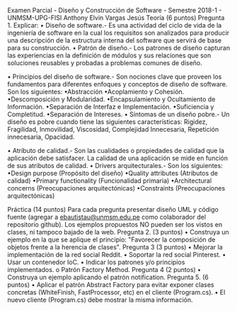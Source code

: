 Examen Parcial - Diseño y Construcción de Software - Semestre 2018-1 - UNMSM-UPG-FISI
Anthony Elvin Vargas Jesús
Teoría (6 puntos)
Pregunta 1. Explicar:
•	Diseño de software.-
Es una actividad del ciclo de vida de la ingeniería de software en la cual los requisitos son analizados para producir una descripción de la estructura interna del software que servirá de base para su construcción.
•	Patrón de diseño.-
Los patrones de diseño capturan las experiencias en la definición de módulos y sus relaciones que son soluciones reusables y probadas a problemas comunes de diseño.

•	Principios del diseño de software.-
Son nociones clave que proveen los fundamentos para diferentes enfoques y conceptos de diseño de software. Son los siguientes:
•Abstracción
•Acoplamiento y Cohesión.
•Descomposición y Modularidad.
•Encapsulamiento y Ocultamiento de Información.
•Separación de Interfaz e Implementación.
•Suficiencia y Completitud.
•Separación de Intereses.
•	Síntomas de un diseño pobre.-
Un diseño es pobre cuando tiene las siguientes características: Rigidez, Fragilidad, Inmovilidad, Viscosidad, Complejidad Innecesaria, Repetición innecesaria, Opacidad.


•	Atributo de calidad.-
Son las cualidades o propiedades de calidad que la aplicación debe satisfacer. La calidad de una aplicación se mide en función de sus atributos de calidad.
•	Drivers arquitecturales.-
Son los siguientes:
•Design purpose (Propósito del diseño)
•Quality attributes (Atributos de calidad)
•Primary functionality (Funcionalidad primaria)
•Architectural concerns (Preocupaciones arquitectónicas)
•Constraints (Preocupaciones arquitectónicas)
               
Práctica (14 puntos)
Para cada pregunta presentar diseño UML y código fuente (agregar a ebautistau@unmsm.edu.pe como colaborador del repositorio github). Los ejemplos propuestos NO pueden ser los vistos en clases, ni tampoco bajado de la web.
Pregunta 2. (3 puntos)
•	Construya un ejemplo en la que se aplique el principio: "Favorecer la composición de objetos frente a la herencia de clases".
Pregunta 3 (3 puntos)
•	Mejorar la implementación de la red social Reddit.
•	Soportar la red social Pinterest.
•	Usar un contenedor IoC.
•	Indicar los patrones y/o principios implementados.
o	Patrón Factory Method.
Pregunta 4 (2 puntos)
•	Construya un ejemplo aplicando el patrón notification.
Pregunta 5. (6 puntos)
•	Aplicar el patrón Abstract Factory para evitar exponer clases concretas (WhiteFinish, FastProcessor, etc) en el cliente (Program.cs).
•	El nuevo cliente (Program.cs) debe mostrar la misma información.

